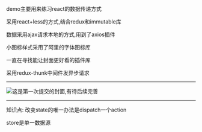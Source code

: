 demo主要用来练习react的数据传递方式</br>
 
采用react+less的方式,结合redux和immutable库</br>


数据采用ajax请求本地的方式,用到了axios插件</br>


小图标样式采用了阿里的字体图标库</br>


一直在寻找能让封面更好看的插件库</br>


采用redux-thunk中间件发异步请求</br>



--------------------------------

![这是第一次提交的封面,有待后续完善](https://i.imgur.com/hCDAfkA.png)


--------------------------------
知识点:
改变state的唯一办法是dispatch一个action</br>


store是单一数据源</br>
